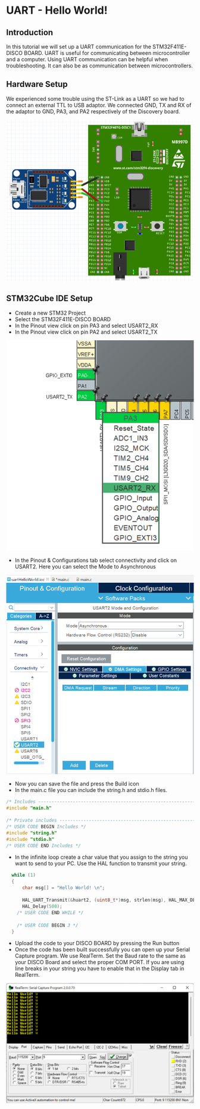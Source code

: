 # UART - Hello World!

## Introduction
In this tutorial we will set up a UART communication for the STM32F411E-DISCO BOARD. UART is useful for communicating between microcontroller and a computer. Using UART communication can be helpful when troubleshooting. It can also be as communication between microcontrollers.

## Hardware Setup
We experienced some trouble using the ST-Link as a UART so we had to connect an external TTL to USB adaptor. We connected GND, TX and RX of the adaptor to GND, PA3, and PA2 respectively of the Discovery board.

<p align="center"> 
    <img src = "TTLConnection.png">
</p>


## STM32Cube IDE Setup

- Create a new STM32 Project
- Select the STM32F411E-DISCO BOARD
- In the Pinout view click on pin PA3 and select USART2_RX
- In the Pinout view click on pin PA2 and select USART2_TX
<p align="center"> 
    <img src = "UARTpinselect.png">
</p>

- In the Pinout & Configurations tab select connectivity and click on USART2. Here you can select the Mode to Asynchronous
<p align="center"> 
    <img src = "UARTasynchronous.png">
</p>

- Now you can save the file and press the Build icon
- In the main.c file you can include the string.h and stdio.h files. 

```c
/* Includes ------------------------------------------------------------------*/
#include "main.h"

/* Private includes ----------------------------------------------------------*/
/* USER CODE BEGIN Includes */
#include "string.h"
#include "stdio.h"
/* USER CODE END Includes */
```

- In the infinite loop create a char value that you assign to the string you want to send to your PC. Use the HAL function to transmit your string. 

```c
  while (1)
  {
	  char msg[] = "Hello World! \n";

	  HAL_UART_Transmit(&huart2, (uint8_t*)msg, strlen(msg), HAL_MAX_DELAY);
	  HAL_Delay(500);
    /* USER CODE END WHILE */

    /* USER CODE BEGIN 3 */
  }
```
- Upload the code to your DISCO BOARD by pressing the Run button
- Once the code has been built successfully you can open up your Serial Capture program. We use RealTerm. Set the Baud rate to the same as your DISCO Board and select the proper COM PORT. If you are using line breaks in your string you have to enable that in the Display tab in RealTerm.

<p align="center"> 
    <img src = "UARTRealTerm.png">
</p>












